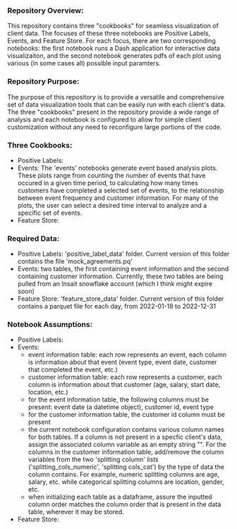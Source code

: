 ### Repository Overview:
This repository contains three "cookbooks" for seamless visualization of client data. The focuses of these three notebooks are Positive Labels, Events, and Feature Store. For each focus, there are two corresponding notebooks: the first notebook runs a Dash application for interactive data visualizaiton, and the second notebook generates pdfs of each plot using various (in some cases all) possible input paramters. 

### Repository Purpose:
The purpose of this repository is to provide a versatile and comprehensive set of data visualization tools that can be easily run with each client's data. The three "cookbooks" present in the repository provide a wide range of analysis and each notebook is configured to allow for simple client customization without any need to reconfigure large portions of the code.

### Three Cookbooks: 
- Positive Labels: 
- Events: The 'events' notebooks generate event based analysis plots. These plots range from counting the number of events that have occured in a given time period, to calculating how many times customers have completed a selected set of events, to the relationship between event frequency and customer information. For many of the plots, the user can select a desired time interval to analyze and a specific set of events.
- Feature Store:

### Required Data:
- Positive Labels: 'positive_label_data' folder. Current version of this folder contains the file 'mock_agreements.pq'
- Events: two tables, the first containing event information and the second containing customer information. Currently, these two tables are being pulled from an Insait snowflake account (which I think might expire soon)
- Feature Store: 'feature_store_data' folder. Current version of this folder contains a parquet file for each day, from 2022-01-18 to 2022-12-31

### Notebook Assumptions:
- Positive Labels: 
- Events: 
    - event information table: each row represents an event, each column is information about that event (event type, event date, customer that completed the event, etc.)
    - customer information table: each row represents a customer, each column is information about that customer (age, salary, start date, location, etc.)
    - for the event information table, the following columns must be present: event date (a datetime object), customer id, event type
    - for the customer information table, the customer id column must be present
    - the current notebook configuration contains various column names for both tables. If a column is not present in a specfic client's data, assign the associated column variable as an empty string "". For the columns in the customer information table, add/remove the column variables from the two 'splitting column' lists ('splitting_cols_numeric', 'splitting cols_cat') by the type of data the column contains. For example, numeric splitting columns are age, salary, etc. while categorical splitting columns are location, gender, etc. 
    - when initializing each table as a dataframe, assure the inputted column order matches the column order that is present in the data table, wherever it may be stored. 
- Feature Store:

